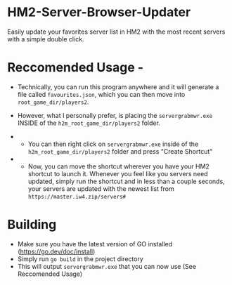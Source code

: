 # HM2-Server-Browser-Updater
Easily update your favorites server list in HM2 with the most recent servers with a simple double click.

# Reccomended Usage - 
- Technically, you can run this program anywhere and it will generate a file called ```favourites.json```, which you can then move into ```root_game_dir/players2```.

- However, what I personally prefer, is placing the ```servergrabmwr.exe``` INSIDE of the ```h2m_root_game_dir/players2``` folder.
- - You can then right click on ```servergrabmwr.exe``` inside of the ```h2m_root_game_dir/players2``` folder and press "Create Shortcut"
- - Now, you can move the shortcut wherever you have your HM2 shortcut to launch it. Whenever you feel like you servers need updated, simply run the shortcut and in less than a couple seconds, your servers are updated with the newest list from ```https://master.iw4.zip/servers#```

# Building
- Make sure you have the latest version of GO installed (https://go.dev/doc/install)
- Simply run ```go build``` in the project directory
- This will output ```servergrabmwr.exe``` that you can now use (See Reccomended Usage)
